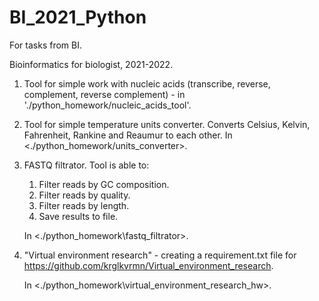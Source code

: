 # BI_2021_Python
For tasks from BI.

Bioinformatics for biologist, 2021-2022.

1. Tool for simple work with nucleic acids (transcribe, reverse, complement, reverse complement) - in './python_homework/nucleic_acids_tool'.

2. Tool for simple temperature units converter. Сonverts Celsius, Kelvin, Fahrenheit, Rankine and Reaumur to each other. In <./python_homework/units_converter>.

3. FASTQ filtrator. Tool is able to:
    1. Filter reads by GC composition.
    2. Filter reads by quality.
    3. Filter reads by length.
    4. Save results to file.
    
    In <./python_homework\fastq_filtrator>.

4. "Virtual environment research" - creating a requirement.txt file for https://github.com/krglkvrmn/Virtual_environment_research. 

    In <./python_homework\virtual_environment_research_hw>.
